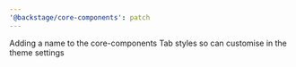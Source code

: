 ```yaml
---
'@backstage/core-components': patch
---
```


Adding a name to the core-components Tab styles so can customise in the theme settings

